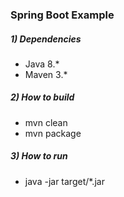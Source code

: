 ### Spring Boot Example

##### 1) Dependencies
* Java 8.*
* Maven 3.*

##### 2) How to build
* mvn clean
* mvn package

##### 3) How to run
* java -jar target/*.jar